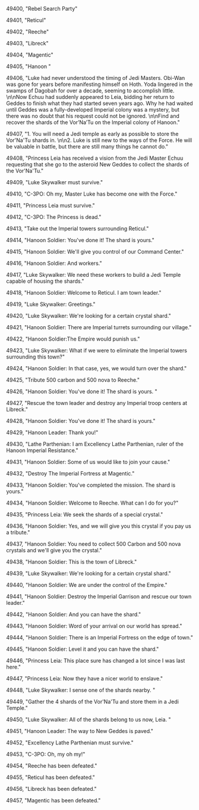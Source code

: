 ﻿49400, "Rebel Search Party"

49401, "Reticul"

49402, "Reeche"

49403, "Libreck"

49404, "Magentic"

49405, "Hanoon "

49406, "Luke had never understood the timing of Jedi Masters.  Obi-Wan was gone for years before manifesting himself on Hoth.  Yoda lingered in the swamps of Dagobah for over a decade, seeming to accomplish little. \n\nNow Echuu had suddenly appeared to Leia, bidding her return to Geddes to finish what they had started seven years ago. Why he had waited until Geddes was a fully-developed Imperial colony was a mystery, but there was no doubt that his request could not be ignored. \n\nFind and recover the shards of the Vor’Na’Tu on the Imperial colony of Hanoon."

49407, "1. You will need a Jedi temple as early as possible to store the Vor'Na'Tu shards in. \n\n2. Luke is still new to the ways of the Force. He will be valuable in battle, but there are still many things he cannot do."

49408, "Princess Leia has received a vision from the Jedi Master Echuu requesting that she go to the asteroid New Geddes to collect the shards of the Vor'Na'Tu."

49409, "Luke Skywalker must survive."

49410, "C-3PO: Oh my, Master Luke has become one with the Force."

49411, "Princess Leia must survive."

49412, "C-3PO: The Princess is dead."

49413, "Take out the Imperial towers surrounding Reticul."

49414, "Hanoon Soldier: You've done it!  The shard is yours."

49415, "Hanoon Soldier: We'll give you control of our Command Center."

49416, "Hanoon Soldier: And workers."

49417, "Luke Skywalker: We need these workers to build a Jedi Temple capable of housing the shards."

49418, "Hanoon Soldier: Welcome to Reticul.  I am town leader."

49419, "Luke Skywalker: Greetings."

49420, "Luke Skywalker: We're looking for a certain crystal shard."

49421, "Hanoon Soldier: There are Imperial turrets surrounding our village."

49422, "Hanoon Soldier:The Empire would punish us."

49423, "Luke Skywalker: What if we were to eliminate the Imperial towers surrounding this town?"

49424, "Hanoon Soldier: In that case, yes, we would turn over the shard."

49425, "Tribute 500 carbon and 500 nova to Reeche."

49426, "Hanoon Soldier: You've done it!  The shard is yours. "

49427, "Rescue the town leader and destroy any Imperial troop centers at Libreck."

49428, "Hanoon Soldier: You've done it! The shard is yours."

49429, "Hanoon Leader: Thank you!"

49430, "Lathe Parthenian: I am Excellency Lathe Parthenian, ruler of the Hanoon Imperial Resistance."

49431, "Hanoon Soldier: Some of us would like to join your cause."

49432, "Destroy The Imperial Fortress at Magentic."

49433, "Hanoon Soldier: You've completed the mission.  The shard is yours."

49434, "Hanoon Soldier: Welcome to Reeche.  What can I do for you?"

49435, "Princess Leia: We seek the shards of a special crystal."

49436, "Hanoon Soldier: Yes, and we will give you this crystal if you pay us a tribute."

49437, "Hanoon Soldier: You need to collect 500 Carbon and 500 nova crystals and we'll give you the crystal."

49438, "Hanoon Soldier: This is the town of Libreck."

49439, "Luke Skywalker: We're looking for a certain crystal shard."

49440, "Hanoon Soldier: We are under the control of the Empire."

49441, "Hanoon Soldier: Destroy the Imperial Garrison and rescue our town leader."

49442, "Hanoon Soldier: And you can have the shard."

49443, "Hanoon Soldier: Word of your arrival on our world has spread."

49444, "Hanoon Soldier: There is an Imperial Fortress on the edge of town."

49445, "Hanoon Soldier: Level it and you can have the shard."

49446, "Princess Leia: This place sure has changed a lot since I was last here."

49447, "Princess Leia: Now they have a nicer world to enslave."

49448, "Luke Skywalker: I sense one of the shards nearby. "

49449, "Gather the 4 shards of the Vor'Na'Tu and store them in a Jedi Temple."

49450, "Luke Skywalker: All of the shards belong to us now, Leia. "

49451, "Hanoon Leader: The way to New Geddes is paved."

49452, "Excellency Lathe Parthenian must survive."

49453, "C-3PO: Oh, my oh my!"

49454, "Reeche has been defeated."

49455, "Reticul has been defeated."

49456, "Libreck has been defeated."

49457, "Magentic has been defeated."

